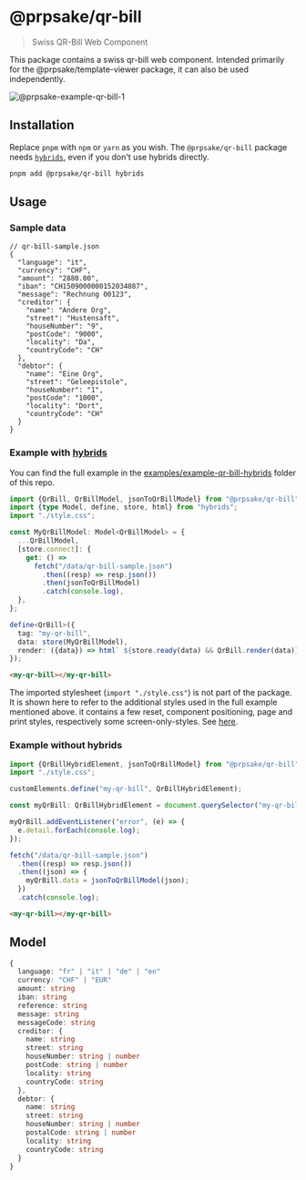 # @prpsake/qr-bill

> Swiss QR-Bill Web Component

This package contains a swiss qr-bill web component. Intended primarily for the @prpsake/template-viewer package, it can also be used independently.

![@prpsake-example-qr-bill-1](https://user-images.githubusercontent.com/22403007/202928330-53dbb68a-443c-4f1e-8fd8-593315cab572.png)

## Installation

Replace `pnpm` with `npm` or `yarn` as you wish.
The `@prpsake/qr-bill` package needs [`hybrids`](https://hybrids.js.org), even if you don't use hybrids directly.
```bash
pnpm add @prpsake/qr-bill hybrids
```

## Usage

### Sample data
```json5
// qr-bill-sample.json
{
  "language": "it",
  "currency": "CHF",
  "amount": "2880.00",
  "iban": "CH1509000000152034087",
  "message": "Rechnung 00123",
  "creditor": {
    "name": "Andere Org",
    "street": "Hustensaft",
    "houseNumber": "9",
    "postCode": "9000",
    "locality": "Da",
    "countryCode": "CH"
  },
  "debtor": {
    "name": "Eine Org",
    "street": "Geleepistole",
    "houseNumber": "1",
    "postCode": "1000",
    "locality": "Dort",
    "countryCode": "CH"
  }
}
```

### Example with [hybrids](https://hybrids.js.org)
You can find the full example in the [examples/example-qr-bill-hybrids](https://github.com/prpsake/prp/tree/main/examples/example-qr-bill-hybrids) folder of this repo.

```typescript
import {QrBill, QrBillModel, jsonToQrBillModel} from "@prpsake/qr-bill";
import {type Model, define, store, html} from "hybrids";
import "./style.css";

const MyQrBillModel: Model<QrBillModel> = {
  ...QrBillModel,
  [store.connect]: {
    get: () =>
      fetch("/data/qr-bill-sample.json")
        .then((resp) => resp.json())
        .then(jsonToQrBillModel)
        .catch(console.log),
  },
};

define<QrBill>({
  tag: "my-qr-bill",
  data: store(MyQrBillModel),
  render: ({data}) => html` ${store.ready(data) && QrBill.render(data)} `,
});
```

```html
<my-qr-bill></my-qr-bill>
```

The imported stylesheet (`import "./style.css"`) is not part of the package. It is shown here to refer to the additional styles used in the full example mentioned above. it contains a few reset, component positioning, page and print styles, respectively some screen-only-styles. See [here](https://github.com/prpsake/prp/blob/main/examples/example-qr-bill-hybrids/src/style.css).

### Example without hybrids

```typescript
import {QrBillHybridElement, jsonToQrBillModel} from "@prpsake/qr-bill";
import "./style.css";

customElements.define("my-qr-bill", QrBillHybridElement);

const myQrBill: QrBillHybridElement = document.querySelector("my-qr-bill");

myQrBill.addEventListener("error", (e) => {
  e.detail.forEach(console.log);
});

fetch("/data/qr-bill-sample.json")
  .then((resp) => resp.json())
  .then((json) => {
    myQrBill.data = jsonToQrBillModel(json);
  })
  .catch(console.log);
```

```html
<my-qr-bill></my-qr-bill>
```

## Model

```typescript 
{
  language: "fr" | "it" | "de" | "en"
  currency: "CHF" | "EUR"
  amount: string
  iban: string
  reference: string
  message: string
  messageCode: string
  creditor: {
    name: string
    street: string
    houseNumber: string | number
    postCode: string | number
    locality: string
    countryCode: string
  },
  debtor: {
    name: string
    street: string
    houseNumber: string | number
    postalCode: string | number
    locality: string
    countryCode: string
  }
}
```
